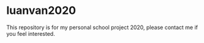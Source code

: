 # luanvan2020
This repository is for my personal school project 2020, please contact me if you feel interested.

